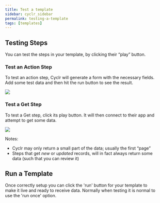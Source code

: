 ```yaml
---
title: Test a template
sidebar: cyclr_sidebar
permalink: testing-a-template
tags: [templates]
---
```


## Testing Steps

You can test the steps in your template, by clicking their “play” button.

### Test an Action Step

To test an action step, Cyclr will generate a form with the necessary fields. Add some test data and then hit the run button to see the result.

![](./images/test-action-step.gif)

### Test a Get Step

To test a Get step, click its play button. It will then connect to their app and attempt to get some data.

![](./images/test-get-step.gif)

Notes:

*   Cyclr may only return a small part of the data; usually the first “page”
*   Steps that get _new_ or _updated_ records, will in fact always return some data (such that you can review it)

## Run a Template

Once correctly setup  you can click the 'run' button for your template to make it live and ready to receive data. Normally when testing it is normal to use the 'run once' option.


